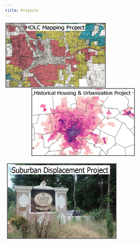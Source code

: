 ```yaml
---
title: Projects
---
```



<p style="text-align: center">
  <a href="https://snmarkley1.github.io/Projects/HOLC/">
    <img src="/Projects/HOLC_tile.jpg" 
         width="320" 
         height="205" 
         title="HOLC Mapping Project" 
         style="border:2px solid #555;margin:1px;float:left;" />
  </a>
  <a href="https://snmarkley1.github.io/Projects/HistHU/">
    <img src="/Projects/HHUUD_tile.jpg" 
         width="330" 
         height="215" 
         title="Historical Housing Unit Project" 
         style="border:2px solid #555;margin:1px;clear:both" />
  </a>
</p>

<a href="https://snmarkley1.github.io/Projects/HistHU/">
     <img src="/Projects/suburb_tile.jpg" 
         width="350" 
         height="240" 
         title="Suburban Displacement Project" 
         style="border:2px solid #555;margin:6px;clear:both" />
</a>


